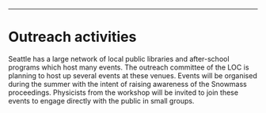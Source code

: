 ---
# Outreach activities

Seattle has a large network of local public libraries and after-school programs which host many events. 
The outreach committee of the LOC is planning to host up several events at these venues. 
Events will be organised during the summer with the intent of raising awareness of the Snowmass proceedings. 
Physicists from the workshop will be invited to join these events to engage directly with the public in small groups.

